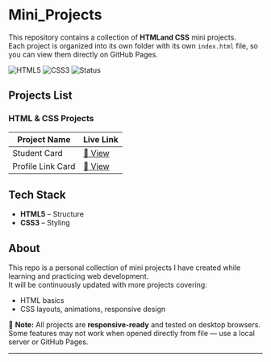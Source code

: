 # Mini_Projects

This repository contains a collection of **HTMLand CSS** mini projects.  
Each project is organized into its own folder with its own `index.html` file, so you can view them directly on GitHub Pages.

![HTML5](https://img.shields.io/badge/HTML5-orange?logo=html5&logoColor=white&style=for-the-badge)
![CSS3](https://img.shields.io/badge/CSS3-blue?logo=css3&logoColor=white&style=for-the-badge)
![Status](https://img.shields.io/badge/Status-Completed-brightgreen?style=for-the-badge)

## Projects List

###  HTML & CSS Projects
| Project Name |  Live Link |
|--------------|-----------|
| Student Card | [🔗 View](https://madhumidha28.github.io/Mini_Projects/Mini-Projects/P1-Student%20Card/) |
| Profile Link Card | [🔗 View](https://madhumidha28.github.io/Mini_Projects/Mini-Projects/P2_Links-page/) |


## Tech Stack
- **HTML5** – Structure
- **CSS3** – Styling

## About
This repo is a personal collection of mini projects I have created while learning and practicing web development.  
It will be continuously updated with more projects covering:
- HTML basics
- CSS layouts, animations, responsive design

📌 **Note:** All projects are **responsive-ready** and tested on desktop browsers.  
Some features may not work when opened directly from file — use a local server or GitHub Pages.

---
